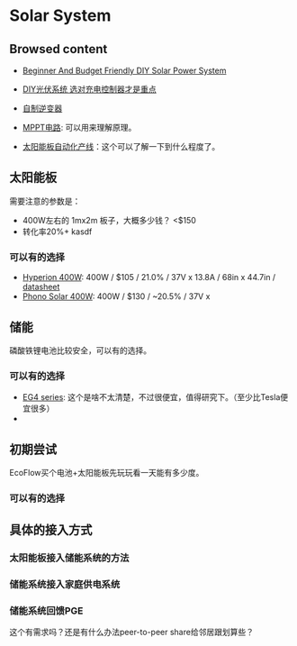 # Solar System

## Browsed content
- [Beginner And Budget Friendly DIY Solar Power System](https://www.youtube.com/watch?v=adFGmOlDM-Y&ab_channel=DIYSolarPowerwithWillProwse)
- [DIY光伏系统 选对充电控制器才是重点](https://www.bilibili.com/video/BV1wP4y1x7Fh/?spm_id_from=333.337.search-card.all.click)
- [自制逆变器](https://oshwhub.com/leichaolin/xing-huo-ji-hua-3.5KWda-gong-shu)
- [MPPT电路](https://oshwhub.com/search?wd=mppt): 可以用来理解原理。

- [太阳能板自动化产线](https://www.bilibili.com/video/BV1s3411B7Df)：这个可以了解一下到什么程度了。

## 太阳能板

需要注意的参数是：
- 400W左右的 1mx2m 板子，大概多少钱？ <$150
- 转化率20%+ kasdf

### 可以有的选择
- [Hyperion 400W](https://www.portable-sun.com/products/hyperion-400w-bifacial-solar-panel-black-up-to-500w-with-bifacial-gain/?gad_source=1&gclid=CjwKCAiA9vS6BhA9EiwAJpnXw4_F8R32Qgwqvkf90u5xYNBu4Qv3uvl2k-YHaTX-4v27fx1klHzQExoCXaQQAvD_BwE): 400W / $105 / 21.0% / 37V x 13.8A / 68in x 44.7in / [datasheet](https://cdn.shopify.com/s/files/1/0850/1801/8067/files/HY-DH108P8_390-410W-202110_short_cable_2_2.pdf?v=1715785945)
- [Phono Solar 400W](https://ussolarsupplier.com/products/phonos-solar-400w-ps400m6-18-vhb-ps400m6h-18-vhb?variant=40420235378748&country=US&currency=USD&utm_medium=product_sync&utm_source=google&utm_content=sag_organic&utm_campaign=sag_organic&gad_source=1&gclid=CjwKCAiA9vS6BhA9EiwAJpnXw6E_PZVr24lDn9ywvtrll6MegoMNgKnjVvsuM6OrzqJmBZpvok2gUBoCoiAQAvD_BwE): 400W / $130 / ~20.5% / 37V x 

## 储能
磷酸铁锂电池比较安全，可以有的选择。

### 可以有的选择
- [EG4 series](https://signaturesolar.com/all-products/batteries/): 这个是啥不太清楚，不过很便宜，值得研究下。（至少比Tesla便宜很多）
- 

## 初期尝试
EcoFlow买个电池+太阳能板先玩玩看一天能有多少度。

### 可以有的选择

## 具体的接入方式
### 太阳能板接入储能系统的方法
### 储能系统接入家庭供电系统
### 储能系统回馈PGE
这个有需求吗？还是有什么办法peer-to-peer share给邻居跟划算些？
